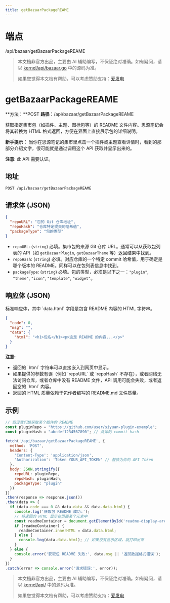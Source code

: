 ```yaml
---
title: getBazaarPackageREAME
---
```

# 端点

/api/bazaar/getBazaarPackageREAME

> 本文档非官方出品，主要由 AI 辅助编写，不保证绝对准确。如有疑问，请以 [kernel/api/bazaar.go](https://github.com/siyuan-note/siyuan/blob/master/kernel/api/bazaar.go) 中的源码为准。
> 
> 如果您觉得本文档有帮助，可以考虑赞助支持：[爱发电](https://afdian.com/a/leolee9086?tab=feed)

# getBazaarPackageREAME

**方法：**POST **路径：**/api/bazaar/getBazaarPackageREAME

获取指定集市包（如插件、主题、图标包等）的 README 文件内容。思源笔记会将其转换为 HTML 格式返回，方便在界面上直接展示包的详细说明。

**新手提示：** 当你在思源笔记的集市里点击一个插件或主题查看详情时，看到的那部分介绍文字，很可能就是通过调用这个 API 获取并显示出来的。

**注意**: 此 API 需要认证。

## 地址

`POST /api/bazaar/getBazaarPackageREAME`

## 请求体 (JSON)

```json
{
  "repoURL": "包的 Git 仓库地址",
  "repoHash": "仓库特定提交的哈希值",
  "packageType": "包的类型"
}
```

-   `repoURL`: (`string`) 必填。集市包的来源 Git 仓库 URL。通常可以从获取包列表的 API（如 `getBazaarPlugin`, `getBazaarTheme` 等）返回结果中找到。
-   `repoHash`: (`string`) 必填。对应仓库的一个特定 commit 哈希值，用于确定是哪个版本的 README。同样可以在包列表信息中找到。
-   `packageType`: (`string`) 必填。包的类型，必须是以下之一：`"plugin"`, `"theme"`, `"icon"`, `"template"`, `"widget"`。

## 响应体 (JSON)

标准响应体，其中 \`data.html\` 字段是包含 README 内容的 HTML 字符串。

```json
{
  "code": 0,
  "msg": "",
  "data": {
    "html": "<h1>包名</h1><p>这是 README 的内容...</p>"
  }
}
```

**注意:**

-   返回的 \`html\` 字符串可以直接嵌入到网页中显示。
-   如果提供的参数有误（例如 \`repoURL\` 或 \`repoHash\` 不存在），或者网络无法访问仓库，或者仓库中没有 README 文件，API 调用可能会失败，或者返回空的 \`html\` 内容。
-   返回的 HTML 质量依赖于包作者编写的 README.md 文件质量。

## 示例

```javascript
// 假设我们想获取某个插件的 README
const pluginRepo = "https://github.com/user/siyuan-plugin-example";
const pluginHash = "abcdef1234567890"; // 具体的 commit hash

fetch('/api/bazaar/getBazaarPackageREAME', {
  method: 'POST',
  headers: {
    'Content-Type': 'application/json',
    'Authorization': 'Token YOUR_API_TOKEN' // 替换为你的 API Token
  },
  body: JSON.stringify({
    repoURL: pluginRepo,
    repoHash: pluginHash,
    packageType: "plugin"
  })
})
.then(response => response.json())
.then(data => {
  if (data.code === 0 && data.data && data.data.html) {
    console.log('获取包 README 成功:');
    // 将返回的 HTML 显示在页面某个元素中
    const readmeContainer = document.getElementById('readme-display-area');
    if (readmeContainer) {
      readmeContainer.innerHTML = data.data.html;
    } else {
      console.log(data.data.html); // 如果没有显示区域，就打印出来
    }
  } else {
    console.error('获取包 README 失败:', data.msg || '返回数据格式错误');
  }
})
.catch(error => console.error('请求错误:', error));
```
> 本文档非官方出品，主要由 AI 辅助编写，不保证绝对准确。如有疑问，请以 [kernel/api/](https://github.com/siyuan-note/siyuan/blob/master/kernel/api/) 中的源码为准。
> 
> 如果您觉得本文档有帮助，可以考虑赞助支持：[爱发电](https://afdian.com/a/leolee9086?tab=feed)
